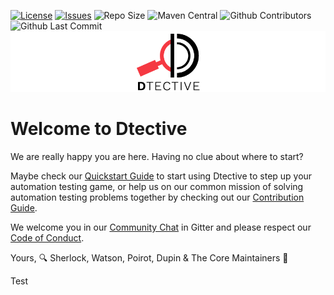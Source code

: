 [![License](https://img.shields.io/badge/License-Apache%202.0-blue.svg)](https://opensource.org/licenses/Apache-2.0)
[![Issues](https://img.shields.io/github/issues/Catena-Media/Dtective)](https://github.com/Catena-Media/Dtective/issues)
![Repo Size](https://img.shields.io/github/repo-size/Catena-Media/Dtective)
![Maven Central](https://img.shields.io/maven-central/v/org.apache.maven.plugins/maven-compiler-plugin)
![Github Contributors](https://img.shields.io/github/contributors/Catena-Media/Dtective)
![Github Last Commit](https://img.shields.io/github/last-commit/Catena-Media/Dtective)
![logo](resources/logo.png)

# Welcome to Dtective

We are really happy you are here. Having no clue about where to start? 

Maybe check our [Quickstart Guide](https://catena-media.github.io/Dtective/docs/quickstart/) to start using Dtective to step up your automation testing game, or help us on
 our common mission of solving automation testing problems together by checking out our [Contribution Guide](https://catena-media.github.io/Dtective/docs/contributing/).
 
We welcome you in our [Community Chat](https://gitter.im/Dtective/community) in Gitter and please respect our [Code of Conduct](https://github.com/Catena-Media/Dtective/blob/master/CODE_OF_CONDUCT.md).


Yours,
🔍 Sherlock, Watson, Poirot, Dupin & The Core Maintainers 🙌

Test
